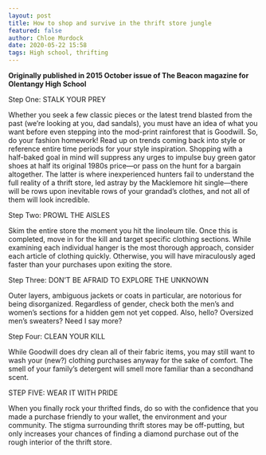 ```yaml
---
layout: post
title: How to shop and survive in the thrift store jungle
featured: false
author: Chloe Murdock
date: 2020-05-22 15:58
tags: High school, thrifting
---
```


**Originally published in 2015 October issue of The Beacon magazine for Olentangy High School**

Step One: STALK YOUR PREY

Whether you seek a few classic pieces or the latest trend blasted from the past (we’re looking at you, dad sandals), you must have an idea of what you want before even stepping into the mod-print rainforest that is Goodwill. So, do your fashion homework! Read up on trends coming back into style or reference entire time periods for your style inspiration. Shopping with a half-baked goal in mind will suppress any urges to impulse buy green gator shoes at half its original 1980s price—or pass on the hunt for a bargain altogether. The latter is where inexperienced hunters fail to understand the full reality of a thrift store, led astray by the Macklemore hit single—there will be rows upon inevitable rows of your grandad’s clothes, and not all of them will look incredible.

Step Two: PROWL THE AISLES

Skim the entire store the moment you hit the linoleum tile. Once this is completed, move in for the kill and target specific clothing sections. While examining each individual hanger is the most thorough approach, consider each article of clothing quickly. Otherwise, you will have miraculously aged faster than your purchases upon exiting the store.

Step Three: DON’T BE AFRAID TO EXPLORE THE UNKNOWN

Outer layers, ambiguous jackets or coats in particular, are notorious for being disorganized. Regardless of gender, check both the men’s and women’s sections for a hidden gem not yet copped. Also, hello? Oversized men’s sweaters? Need I say more?

Step Four: CLEAN YOUR KILL

While Goodwill does dry clean all of their fabric items, you may still want to wash your (new?) clothing purchases anyway for the sake of comfort. The smell of your family’s detergent will smell more familiar than a secondhand scent.

STEP FIVE: WEAR IT WITH PRIDE

When you finally rock your thrifted finds, do so with the confidence that you made a purchase friendly to your wallet, the environment and your community. The stigma surrounding thrift stores may be off-putting, but only increases your chances of finding a diamond purchase out of the rough interior of the thrift store.

